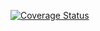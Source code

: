 [![Coverage Status](https://coveralls.io/repos/github/KartikeySharma/ks7154_SE_Assignment1/badge.svg?branch=master)](https://coveralls.io/github/KartikeySharma/ks7154_SE_Assignment1?branch=master)

